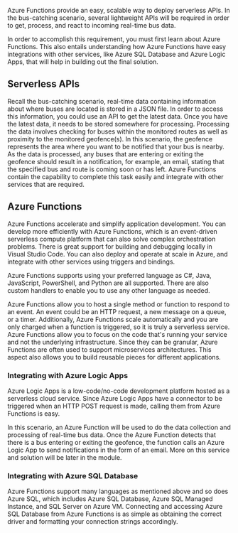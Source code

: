 Azure Functions provide an easy, scalable way to deploy serverless APIs. In the bus-catching scenario, several lightweight APIs will be required in order to get, process, and react to incoming real-time bus data.

In order to accomplish this requirement, you must first learn about Azure Functions. This also entails understanding how Azure Functions have easy integrations with other services, like Azure SQL Database and Azure Logic Apps, that will help in building out the final solution.

## Serverless APIs

Recall the bus-catching scenario, real-time data containing information about where buses are located is stored in a JSON file. In order to access this information, you could use an API to get the latest data. Once you have the latest data, it needs to be stored somewhere for processing. Processing the data involves checking for buses within the monitored routes as well as proximity to the monitored geofence(s). In this scenario, the geofence represents the area where you want to be notified that your bus is nearby. As the data is processed, any buses that are entering or exiting the geofence should result in a notification, for example, an email, stating that the specified bus and route is coming soon or has left. Azure Functions contain the capability to complete this task easily and integrate with other services that are required.

## Azure Functions

Azure Functions accelerate and simplify application development. You can develop more efficiently with Azure Functions, which is an event-driven serverless compute platform that can also solve complex orchestration problems. There is great support for building and debugging locally in Visual Studio Code. You can also deploy and operate at scale in Azure, and integrate with other services using triggers and bindings.

Azure Functions supports using your preferred language as C#, Java, JavaScript, PowerShell, and Python are all supported. There are also custom handlers to enable you to use any other language as needed.

Azure Functions allow you to host a single method or function to respond to an event. An event could be an HTTP request, a new message on a queue, or a timer. Additionally, Azure Functions scale automatically and you are only charged when a function is triggered, so it is truly a serverless service. Azure Functions allow you to focus on the code that's running your service and not the underlying infrastructure. Since they can be granular, Azure Functions are often used to support microservices architectures. This aspect also allows you to build reusable pieces for different applications.

### Integrating with Azure Logic Apps

Azure Logic Apps is a low-code/no-code development platform hosted as a serverless cloud service. Since Azure Logic Apps have a connector to be triggered when an HTTP POST request is made, calling them from Azure Functions is easy.

In this scenario, an Azure Function will be used to do the data collection and processing of real-time bus data. Once the Azure Function detects that there is a bus entering or exiting the geofence, the function calls an Azure Logic App to send notifications in the form of an email. More on this service and solution will be later in the module.

### Integrating with Azure SQL Database

Azure Functions support many languages as mentioned above and so does Azure SQL, which includes Azure SQL Database, Azure SQL Managed Instance, and SQL Server on Azure VM. Connecting and accessing Azure SQL Database from Azure Functions is as simple as obtaining the correct driver and formatting your connection strings accordingly.
